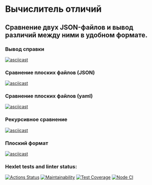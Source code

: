 # Вычислитель отличий

## Сравнение двух JSON-файлов и вывод различий между ними в удобном формате.

### Вывод справки
[![asciicast](https://asciinema.org/a/y6AIsatU8oqaPWVuYY6EHJAZR.svg)](https://asciinema.org/a/y6AIsatU8oqaPWVuYY6EHJAZR)

### Сравнение плоских файлов (JSON)
[![asciicast](https://asciinema.org/a/GRcI4YXhfSDP6EsQNuYJjYtIc.svg)](https://asciinema.org/a/GRcI4YXhfSDP6EsQNuYJjYtIc)

### Сравнение плоских файлов (yaml)
[![asciicast](https://asciinema.org/a/u3FcwSx519KNV4F1vPe1akPoW.svg)](https://asciinema.org/a/u3FcwSx519KNV4F1vPe1akPoW)

### Рекурсивное сравнение
[![asciicast](https://asciinema.org/a/CrjtbRIsNvwZGYftr4r4vibzp.svg)](https://asciinema.org/a/CrjtbRIsNvwZGYftr4r4vibzp)

### Плоский формат
[![asciicast](https://asciinema.org/a/SRvwwT1bUOIDXqvnNs7EonjXg.svg)](https://asciinema.org/a/SRvwwT1bUOIDXqvnNs7EonjXg)

### Hexlet tests and linter status:
[![Actions Status](https://github.com/botti4elli/frontend-project-46/actions/workflows/hexlet-check.yml/badge.svg)](https://github.com/botti4elli/frontend-project-46/actions)
[![Maintainability](https://api.codeclimate.com/v1/badges/7136b878d38d4288292d/maintainability)](https://codeclimate.com/github/botti4elli/frontend-project-46/maintainability)
[![Test Coverage](https://api.codeclimate.com/v1/badges/7136b878d38d4288292d/test_coverage)](https://codeclimate.com/github/botti4elli/frontend-project-46/test_coverage)
[![Node CI](https://github.com/botti4elli/frontend-project-46/actions/workflows/nodejs.yml/badge.svg)](https://github.com/botti4elli/frontend-project-46/actions/workflows/nodejs.yml)